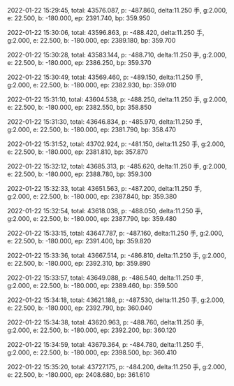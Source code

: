 2022-01-22 15:29:45, total: 43576.087, p: -487.860, delta:11.250 手, g:2.000, e: 22.500, b: -180.000, ep: 2391.740, bp: 359.950

2022-01-22 15:30:06, total: 43596.863, p: -488.420, delta:11.250 手, g:2.000, e: 22.500, b: -180.000, ep: 2389.180, bp: 359.700

2022-01-22 15:30:28, total: 43583.144, p: -488.710, delta:11.250 手, g:2.000, e: 22.500, b: -180.000, ep: 2386.250, bp: 359.370

2022-01-22 15:30:49, total: 43569.460, p: -489.150, delta:11.250 手, g:2.000, e: 22.500, b: -180.000, ep: 2382.930, bp: 359.010

2022-01-22 15:31:10, total: 43604.538, p: -488.250, delta:11.250 手, g:2.000, e: 22.500, b: -180.000, ep: 2382.550, bp: 358.850

2022-01-22 15:31:30, total: 43646.834, p: -485.970, delta:11.250 手, g:2.000, e: 22.500, b: -180.000, ep: 2381.790, bp: 358.470

2022-01-22 15:31:52, total: 43702.924, p: -481.150, delta:11.250 手, g:2.000, e: 22.500, b: -180.000, ep: 2381.810, bp: 357.870

2022-01-22 15:32:12, total: 43685.313, p: -485.620, delta:11.250 手, g:2.000, e: 22.500, b: -180.000, ep: 2388.780, bp: 359.300

2022-01-22 15:32:33, total: 43651.563, p: -487.200, delta:11.250 手, g:2.000, e: 22.500, b: -180.000, ep: 2387.840, bp: 359.380

2022-01-22 15:32:54, total: 43618.038, p: -488.050, delta:11.250 手, g:2.000, e: 22.500, b: -180.000, ep: 2387.790, bp: 359.480

2022-01-22 15:33:15, total: 43647.787, p: -487.160, delta:11.250 手, g:2.000, e: 22.500, b: -180.000, ep: 2391.400, bp: 359.820

2022-01-22 15:33:36, total: 43667.514, p: -486.810, delta:11.250 手, g:2.000, e: 22.500, b: -180.000, ep: 2392.310, bp: 359.890

2022-01-22 15:33:57, total: 43649.088, p: -486.540, delta:11.250 手, g:2.000, e: 22.500, b: -180.000, ep: 2389.460, bp: 359.500

2022-01-22 15:34:18, total: 43621.188, p: -487.530, delta:11.250 手, g:2.000, e: 22.500, b: -180.000, ep: 2392.790, bp: 360.040

2022-01-22 15:34:38, total: 43620.963, p: -488.760, delta:11.250 手, g:2.000, e: 22.500, b: -180.000, ep: 2392.200, bp: 360.120

2022-01-22 15:34:59, total: 43679.364, p: -484.780, delta:11.250 手, g:2.000, e: 22.500, b: -180.000, ep: 2398.500, bp: 360.410

2022-01-22 15:35:20, total: 43727.175, p: -484.200, delta:11.250 手, g:2.000, e: 22.500, b: -180.000, ep: 2408.680, bp: 361.610